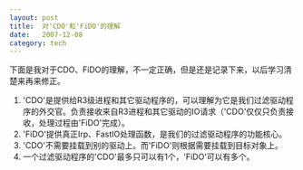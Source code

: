 ```yaml
---
layout: post
title:  对'CDO'和'FiDO'的理解
date:   2007-12-08
category: tech
---
```


下面是我对于CDO、FiDO的理解，不一定正确，但是还是记录下来，以后学习清楚来再来修正。

1. 'CDO'是提供给R3级进程和其它驱动程序的，可以理解为它是我们过滤驱动程序的外交官。负责接收来自R3进程和其它驱动的IO请求（'CDO'仅仅只负责接收，处理过程由'FiDO'完成）。
2. 'FiDO'提供真正Irp、FastIO处理函数，是我们的过滤驱动程序的功能核心。
3. 'CDO'不需要挂载到别的驱动上。而'FiDO'则根据需要挂载到目标对象上。
4. 一个过滤驱动程序的'CDO'最多只可以有1个，'FiDO'可以有多个。
